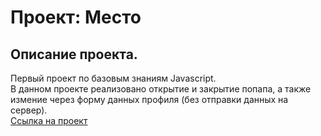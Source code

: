 # Проект: Место
  
## Описание проекта.  
Первый проект по базовым знаниям Javascript.  
В данном проекте реализовано открытие и закрытие попапа, а также измение через форму данных профиля (без отправки данных на сервер).  
[Ссылка на проект](https://ntimof90.github.io/mesto/index.html)
